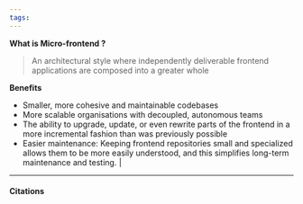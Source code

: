 ```yaml
---
tags: 
---
```

**What is Micro-frontend ?**
> An architectural style where independently deliverable frontend applications are composed into a greater whole

**Benefits**
- Smaller, more cohesive and maintainable codebases
- More scalable organisations with decoupled, autonomous teams
- The ability to upgrade, update, or even rewrite parts of the frontend in a more incremental fashion than was previously possible
- Easier maintenance: Keeping frontend repositories small and specialized allows them to be more easily understood, and this simplifies long-term maintenance and testing.
|

---

#### Citations